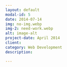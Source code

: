 ```yaml
---
layout: default
modal-id: 5
date: 2014-07-14
img: no-img.webp
img-2: need-work.webp
alt: image-alt
project-date: April 2014
client:
category: Web Development
description:

---
```

